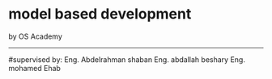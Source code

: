 model based development
=
by OS Academy
_____
#supervised by:
Eng. Abdelrahman shaban
Eng. abdallah beshary
Eng. mohamed Ehab
